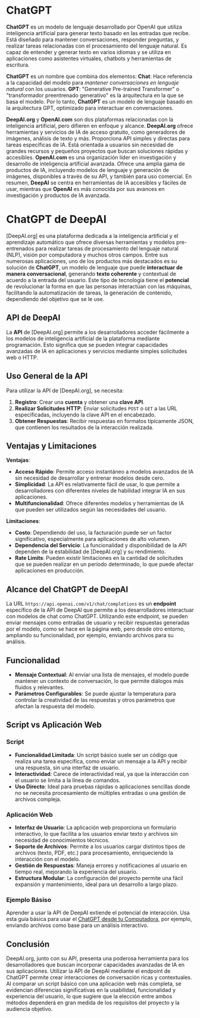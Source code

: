 # ChatGPT

**ChatGPT** es un modelo de lenguaje desarrollado por OpenAI que utiliza inteligencia artificial para generar texto basado en las entradas que recibe. Está diseñado para mantener conversaciones, responder preguntas, y realizar tareas relacionadas con el procesamiento del lenguaje natural. Es capaz de entender y generar texto en varios idiomas y se utiliza en aplicaciones como asistentes virtuales, chatbots y herramientas de escritura.

**ChatGPT** es un nombre que combina dos elementos: **Chat**: Hace referencia a la capacidad del modelo para *mantener conversaciones en lenguaje natural* con los usuarios. **GPT**: "Generative Pre-trained Transformer" o "transformador preentrenado generativo" es la arquitectura en la que se basa el modelo. Por lo tanto, **ChatGPT** es un modelo de lenguaje basado en la arquitectura GPT, optimizado para interactuar en conversaciones.

**DeepAI.org** y **OpenAI.com** son dos plataformas relacionadas con la inteligencia artificial, pero difieren en enfoque y alcance. **DeepAI.org** ofrece herramientas y servicios de IA de acceso gratuito, como generadores de imágenes, análisis de texto y más. Proporciona API simples y directas para tareas específicas de IA. Está orientada a usuarios sin necesidad de grandes recursos y pequeños proyectos que buscan soluciones rápidas y accesibles. **OpenAI.com** es una organización líder en investigación y desarrollo de inteligencia artificial avanzada. Ofrece una amplia gama de productos de IA, incluyendo modelos de lenguaje y generación de imágenes, disponibles a través de su API, y también para uso comercial. En resumen, **DeepAI** se centra en herramientas de IA accesibles y fáciles de usar, mientras que **OpenAI** es más conocida por sus avances en investigación y productos de IA avanzada.

# ChatGPT de DeepAI

[DeepAI.org] es una plataforma dedicada a la inteligencia artificial y el aprendizaje automático que ofrece diversas herramientas y modelos pre-entrenados para realizar tareas de procesamiento del lenguaje natural (NLP), visión por computadora y muchos otros campos. Entre sus numerosas aplicaciones, uno de los productos más destacados es su solución de **ChatGPT**, un modelo de lenguaje que puede **interactuar de manera conversacional**, generando **texto coherente** y contextual de acuerdo a la entrada del usuario. Este tipo de tecnología tiene el **potencial** de revolucionar la forma en que las personas interactúan con las máquinas, facilitando la automatización de tareas, la generación de contenido, dependiendo del objetivo que se le use.

## API de DeepAI

La **API** de [DeepAI.org] permite a los desarrolladores acceder fácilmente a los modelos de inteligencia artificial de la plataforma mediante programación. Esto significa que se pueden integrar capacidades avanzadas de IA en aplicaciones y servicios mediante simples solicitudes web o HTTP. 

## Uso General de la API

Para utilizar la API de [DeepAI.org], se necesita:

1. **Registro**: Crear una **cuenta** y obtener una **clave API**.
2. **Realizar Solicitudes HTTP**: Enviar solicitudes `POST` o `GET` a las URL especificadas, incluyendo la clave API en el encabezado.
3. **Obtener Respuestas**: Recibir respuestas en formatos típicamente JSON, que contienen los resultados de la interacción realizada.

## Ventajas y Limitaciones

**Ventajas**:
- **Acceso Rápido**: Permite acceso instantáneo a modelos avanzados de IA sin necesidad de desarrollar y entrenar modelos desde cero.
- **Simplicidad**: La API es relativamente fácil de usar, lo que permite a desarrolladores con diferentes niveles de habilidad integrar IA en sus aplicaciones.
- **Multifuncionalidad**: Ofrece diferentes modelos y herramientas de IA que pueden ser utilizados según las necesidades del usuario.

**Limitaciones**:
- **Costo**: Dependiendo del uso, la facturación puede ser un factor significativo, especialmente para aplicaciones de alto volumen.
- **Dependencia del Servicio**: La funcionalidad y disponibilidad de la API dependen de la estabilidad de [DeepAI.org] y su rendimiento.
- **Rate Limits**: Pueden existir limitaciones en la cantidad de solicitudes que se pueden realizar en un período determinado, lo que puede afectar aplicaciones en producción.

## Alcance del ChatGPT de DeepAI 

La URL `https://api.openai.com/v1/chat/completions` es un **endpoint** específico de la API de DeepAI que permite a los desarrolladores interactuar con modelos de chat como ChatGPT. Utilizando este endpoint, se pueden enviar mensajes como entradas de usuario y recibir respuestas generadas por el modelo, como se hace en la página web, pero desde otro entorno, ampliando su funcionalidad, por ejemplo, enviando archivos para su análisis. 

## Funcionalidad
- **Mensaje Contextual**: Al enviar una lista de mensajes, el modelo puede mantener un contexto de conversación, lo que permite diálogos más fluidos y relevantes.
- **Parámetros Configurables**: Se puede ajustar la temperatura para controlar la creatividad de las respuestas y otros parámetros que afectan la respuesta del modelo.

## Script vs Aplicación Web

### Script
- **Funcionalidad Limitada**: Un script básico suele ser un código que realiza una tarea específica, como enviar un mensaje a la API y recibir una respuesta, sin una interfaz de usuario.
- **Interactividad**: Carece de interactividad real, ya que la interacción con el usuario se limita a la línea de comandos.
- **Uso Directo**: Ideal para pruebas rápidas o aplicaciones sencillas donde no se necesita procesamiento de múltiples entradas o una gestión de archivos compleja.

### Aplicación Web
- **Interfaz de Usuario**: La aplicación web proporciona un formulario interactivo, lo que facilita a los usuarios enviar texto y archivos sin necesidad de conocimientos técnicos.
- **Soporte de Archivos**: Permite a los usuarios cargar distintos tipos de archivos (texto, PDF, etc.) para procesamiento, enriqueciendo la interacción con el modelo.
- **Gestión de Respuestas**: Maneja errores y notificaciones al usuario en tiempo real, mejorando la experiencia del usuario.
- **Estructura Modular**: La configuración del proyecto permite una fácil expansión y mantenimiento, ideal para un desarrollo a largo plazo.

### Ejemplo Básiso

Aprender a usar la API de DeepAI extiende el potencial de interacción. Usa esta guía básica para usar el [ChatGPT desde tu Computadora](https://github.com/jzavalar/deepai/blob/main/deepai_api.md), por ejemplo, enviando archivos como base para un análisis interactivo.  

## Conclusión

DeepAI.org, junto con su API, presenta una poderosa herramienta para los desarrolladores que buscan incorporar capacidades avanzadas de IA en sus aplicaciones. Utilizar la API de DeepAI mediante el endpoint de ChatGPT permite crear interacciones de conversación ricas y contextuales. Al comparar un script básico con una aplicación web más completa, se evidencian diferencias significativas en la usabilidad, funcionalidad y experiencia del usuario, lo que sugiere que la elección entre ambos métodos dependerá en gran medida de los requisitos del proyecto y la audiencia objetivo.
